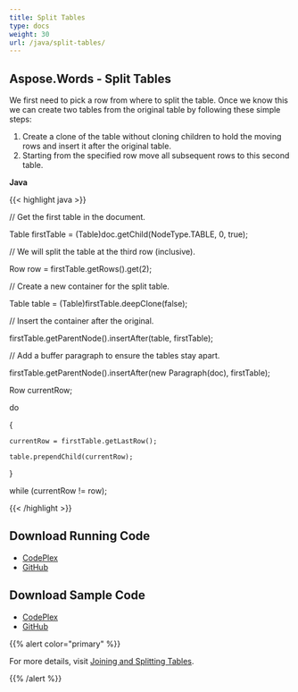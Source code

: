 ```yaml
---
title: Split Tables
type: docs
weight: 30
url: /java/split-tables/
---
```


## **Aspose.Words - Split Tables**
We first need to pick a row from where to split the table. Once we know this we can create two tables from the original table by following these simple steps:

1. Create a clone of the table without cloning children to hold the moving rows and insert it after the original table.
1. Starting from the specified row move all subsequent rows to this second table.

**Java**

{{< highlight java >}}

 // Get the first table in the document.

Table firstTable = (Table)doc.getChild(NodeType.TABLE, 0, true);

// We will split the table at the third row (inclusive).

Row row = firstTable.getRows().get(2);

// Create a new container for the split table.

Table table = (Table)firstTable.deepClone(false);

// Insert the container after the original.

firstTable.getParentNode().insertAfter(table, firstTable);

// Add a buffer paragraph to ensure the tables stay apart.

firstTable.getParentNode().insertAfter(new Paragraph(doc), firstTable);

Row currentRow;

do

{

    currentRow = firstTable.getLastRow();

    table.prependChild(currentRow);

}

while (currentRow != row);

{{< /highlight >}}
## **Download Running Code**
- [CodePlex](https://asposewordsjavaapachepoi.codeplex.com/releases/view/618321)
- [GitHub](https://github.com/aspose-words/Aspose.Words-for-Java/releases/tag/Aspose.Words_Java_for_Apache_POI_WP-v1.0.0)
## **Download Sample Code**
- [CodePlex](https://asposewordsjavaapachepoi.codeplex.com/SourceControl/latest#src/main/java/com/aspose/words/examples/asposefeatures/workingwithtables/splittables/AsposeSplittingTables.java)
- [GitHub](https://github.com/aspose-words/Aspose.Words-for-Java/blob/master/Plugins/Aspose_Words_for_Apache_POI/src/main/java/com/aspose/words/examples/asposefeatures/workingwithtables/splittables/AsposeSplittingTables.java)

{{% alert color="primary" %}} 

For more details, visit [Joining and Splitting Tables](http://docs.aspose.com/docs/display/wordsjava/Joining+and+Splitting+Tables).

{{% /alert %}}
